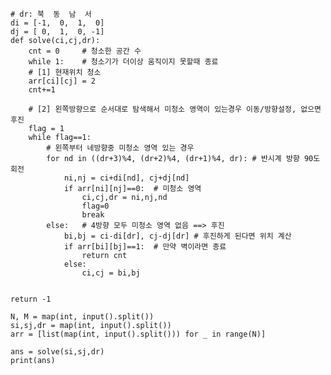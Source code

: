     # dr: 북  동  남  서
    di = [-1,  0,  1,  0]
    dj = [ 0,  1,  0, -1]
    def solve(ci,cj,dr):
        cnt = 0     # 청소한 공간 수
        while 1:    # 청소기가 더이상 움직이지 못할때 종료
        # [1] 현재위치 청소
        arr[ci][cj] = 2
        cnt+=1

        # [2] 왼쪽방향으로 순서대로 탐색해서 미청소 영역이 있는경우 이동/방향설정, 없으면 후진
        flag = 1
        while flag==1:
            # 왼쪽부터 네방향중 미청소 영역 있는 경우
            for nd in ((dr+3)%4, (dr+2)%4, (dr+1)%4, dr): # 반시계 방향 90도 회전
                ni,nj = ci+di[nd], cj+dj[nd]
                if arr[ni][nj]==0:  # 미청소 영역
                    ci,cj,dr = ni,nj,nd
                    flag=0
                    break
            else:   # 4방향 모두 미청소 영역 없음 ==> 후진
                bi,bj = ci-di[dr], cj-dj[dr] # 후진하게 된다면 위치 계산
                if arr[bi][bj]==1:  # 만약 벽이라면 종료
                    return cnt
                else:
                    ci,cj = bi,bj

    
    return -1

    N, M = map(int, input().split())
    si,sj,dr = map(int, input().split())
    arr = [list(map(int, input().split())) for _ in range(N)]

    ans = solve(si,sj,dr)
    print(ans)